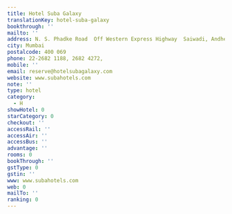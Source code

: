 ```yaml
---
title: Hotel Suba Galaxy
translationKey: hotel-suba-galaxy
bookthrough: ''
mailto: ''
address: N. S. Phadke Road  Off Western Express Highway  Saiwadi, Andheri East
city: Mumbai
postalcode: 400 069
phone: 22-2682 1188, 2682 4272,
mobile: ''
email: reserve@hotelsubagalaxy.com
website: www.subahotels.com
note: ''
type: hotel
category:
  - H
showHotel: 0
starCategory: 0
checkout: ''
accessRail: ''
accessAir: ''
accessBus: ''
advantage: ''
rooms: 0
bookThrough: ''
gstType: 0
gstin: ''
www: www.subahotels.com
web: 0
mailTo: ''
ranking: 0
---
```







